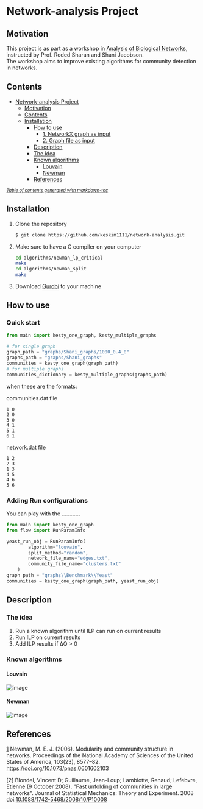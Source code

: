 # Network-analysis Project

## Motivation

This project is as part as a workshop in [Analysis of Biological Networks](http://www.cs.tau.ac.il/~roded/courses/bnet21.html), instructed by Prof. Roded Sharan and Shani Jacobson.    
The workshop aims to improve existing algorithms for community detection in networks.

## Contents

- [Network-analysis Project](#network-analysis-project)
    + [Motivation](#motivation)
    + [Contents](#contents)
  * [Installation](#installation)
    + [How to use](#how-to-use)
      - [1. NetworkX graph as input](#1-networkx-graph-as-input)
      - [2. Graph file as input](#2-graph-file-as-input)
    + [Description](#description)
    + [The idea](#the-idea)
    + [Known algorithms](#known-algorithms)
      - [Louvain](#louvain)
      - [Newman](#newman)
    + [References](#references)

<small><i><a href='http://ecotrust-canada.github.io/markdown-toc/'>Table of contents generated with markdown-toc</a></i></small>


## Installation

1. Clone the repository
   ```bash
   $ git clone https://github.com/keskim1111/network-analysis.git
   ```
2. Make sure to have a C compiler on your computer 
    ```bash
    cd algorithms/newman_lp_critical
    make
    cd algorithms/newman_split
    make
    ```

4. Download [Gurobi][1] to your machine 
## How to use

### Quick start
```python
from main import kesty_one_graph, kesty_multiple_graphs

# for single graph
graph_path = "graphs/Shani_graphs/1000_0.4_0"
graphs_path = "graphs/Shani_graphs"
communities = kesty_one_graph(graph_path)
# for multiple graphs
communities_dictionary = kesty_multiple_graphs(graphs_path)

```
when these are the formats:

communities.dat file
```
1 0
2 0
3 0
4 1
5 1
6 1
```
network.dat file
```
1 2
2 3
1 3
4 5
4 6 
5 6
```
### Adding Run configurations
You can play with the ............
````python
from main import kesty_one_graph
from flow import RunParamInfo

yeast_run_obj = RunParamInfo(
        algorithm="louvain",
        split_method="random",
        network_file_name="edges.txt",
        community_file_name="clusters.txt"
    )
graph_path = "graphs\\Benchmark\\Yeast"
communities = kesty_one_graph(graph_path, yeast_run_obj)

````
  
  


[1]: https://www.gurobi.com/documentation/9.5/quickstart_windows/software_installation_guid.html#section:Installation

## Description


### The idea 
1. Run a known algorithm until ILP can run on current results  
2. Run ILP on current results 
3. Add ILP results if ΔQ > 0

### Known algorithms
#### Louvain

![image](https://user-images.githubusercontent.com/71821335/170860751-63115aa6-d384-4811-a29c-33c96b1bfc77.png)

#### Newman 

![image](https://user-images.githubusercontent.com/71821335/170860736-d8004134-64e9-45ab-9de1-95f1e289d2f3.png)


## References


[1] Newman, M. E. J. (2006). Modularity and community structure in networks. Proceedings of the National Academy of Sciences of the United States of America, 103(23), 8577–82. https://doi.org/10.1073/pnas.0601602103

[2]  Blondel, Vincent D; Guillaume, Jean-Loup; Lambiotte, Renaud; Lefebvre, Etienne (9 October 2008). "Fast unfolding of communities in large networks". Journal of Statistical Mechanics: Theory and Experiment. 2008  doi:[10.1088/1742-5468/2008/10/P10008](10.1088/1742-5468/2008/10/P10008)
